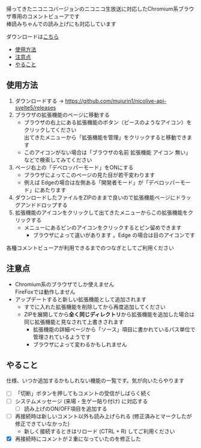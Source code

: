 帰ってきたニコニコバージョンのニコニコ生放送に対応したChromium系ブラウザ専用のコメントビューアです\
棒読みちゃんでの読み上げにも対応しています

ダウンロードは[こちら](https://github.com/mujurin1/nicolive-api-svelte5/releases)

* [使用方法](#使用方法)
* [注意点](#注意点)
* [やること](#やること)

## 使用方法
1. ダウンロードする → https://github.com/mujurin1/nicolive-api-svelte5/releases
3. ブラウザの拡張機能のページに移動する
   * ブラウザの右上にある拡張機能のボタン（ピースのようなアイコン）をクリックしてください\
     出てきたメニューから「拡張機能を管理」をクリックすると移動できます
   * このアイコンがない場合は「ブラウザの名前 拡張機能 アイコン 無い」などで検索してみてください
4. ページ右上の「デベロッパーモード」をONにする
   * ブラウザによってこのページの見た目が若干変わります
   * 例えば Edgeの場合は左側ある「開発者モード」が「デベロッパーモード」にあたります
6. ダウンロードしたファイルをZIPのままで良いので拡張機能ページにドラッグアンドドロップする
7. 拡張機能のアイコンをクリックして出てきたメニューからこの拡張機能をクリックする
   * メニューにあるピンのアイコンをクリックするとピン留めできます
     * ブラウザによって違いがあります 。Edge の場合は目のアイコンです

各種コメントビューアが利用できるまでのつなぎとしてご利用ください

## 注意点
* Chromium系のブラウザでしか使えません\
  FireFoxでは動作しません
* アップデートすると新しい拡張機能として追加されます
  * すでに入れた拡張機能を削除してから再度追加してください
  * ZIPを展開してから**全く同じディレクトリ**から拡張機能を追加した場合は同じ拡張機能と見なされて上書きされます
    * 拡張機能の詳細ページから「ソース」項目に書かれているパス単位で管理されているようです
    * ブラウザによって変わるかもしれません

## やること
仕様、いつか追加するかもしれない機能の一覧です。気が向いたらやります
* [ ] 「切断」ボタンを押してもコメントの受信がしばらく続く
* [ ] システムメッセージ (来場・生ゲー貼り付け) に対応する
  * [ ] 読み上げのON/OFF項目を追加する
* [ ] 再接続時は新しいコメント以外も読み上げられる (修正済みとマークしたが修正できていなかった)
  * 新しく接続するときはリロード (CTRL + R) してご利用ください
* [x] 再接続時にコメントが２重になっていたのを修正した
